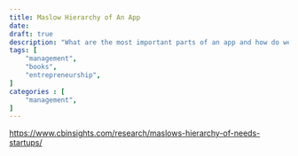 ```yaml
---
title: Maslow Hierarchy of An App
date: 
draft: true
description: "What are the most important parts of an app and how do we service them?"
tags: [
    "management",
    "books",
    "entrepreneurship",
]
categories : [
    "management",
]
---
```

https://www.cbinsights.com/research/maslows-hierarchy-of-needs-startups/
